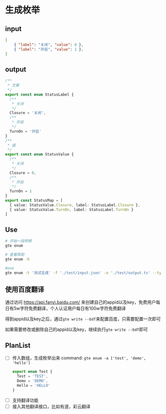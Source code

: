 # 生成枚举
## input
```json
[
    { "label": "关闭", "value": 0 },
    { "label": "开启", "value": 1 },
]
```

## output
```ts
/**
 * 文案
 */
export const enum StatusLabel {
  /**
   * 关闭
   */
  Closure = '关闭',
  /**
   * 开启
   */
  TurnOn = '开启'
}
/**
 * 值
 */
export const enum StatusValue {
  /**
   * 关闭
   */
  Closure = 0,
  /**
   * 开启
   */
  TurnOn = 1
}
export const StatusMap = [
  { value: StatusValue.Closure, label: StatusLabel.Closure },
  { value: StatusValue.TurnOn, label: StatusLabel.TurnOn }
]
```

## Use
```bash
# 开始一段转换
gte enum

# 查看帮助
gte enum -h

#one
gte enum -t '测试生成' -f './test/input.json' -o './test/output.ts' --type label value mapping --labelKey 'label' --valueKey 'value'
```

## 使用百度翻译
通过访问 https://api.fanyi.baidu.com/ 来创建自己的appid以及key，免费用户每日有5w字符免费翻译，个人认证用户每日有100w字符免费翻译

得到appid以及key之后，通过`gte write --bdf`来配置百度，只需要配置一次即可

如果需要修改或删除自己的appid以及key，继续执行`gte write --bdf`即可

## PlanList
* [ ] 传入数组，生成枚举出来
  command: `gte enum -a ['test', 'demo', 'hello']`
    ```ts
    export enum Test {
      Test = 'TEST',
      Demo = 'DEMO',
      Hello = 'HELLO'
    }
    ```
* [ ] 支持翻译功能
* [ ] 接入其他翻译接口，比如有道，彩云翻译
